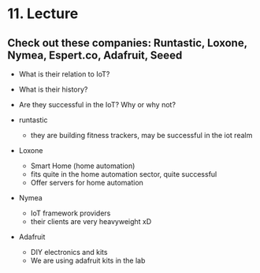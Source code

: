 # 11. Lecture

## Check out these companies: Runtastic, Loxone, Nymea, Espert.co, Adafruit, Seeed
* What is their relation to IoT?
* What is their history?
* Are they successful in the IoT? Why or why not?

* runtastic
    * they are building fitness trackers, may be successful in the iot realm

* Loxone
    * Smart Home (home automation)
    * fits quite in the home automation sector, quite successful
    * Offer servers for home automation
	
* Nymea
    * IoT framework providers
    * their clients are very heavyweight xD
	
* Adafruit
    * DIY electronics and kits
    * We are using adafruit kits in the lab